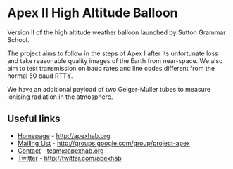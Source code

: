 # Apex II High Altitude Balloon

Version II of the high altitude weather balloon launched by Sutton Grammar School.  

The project aims to follow in the steps of Apex I after its unfortunate loss and take reasonable quality images of the Earth from near-space. We also aim to test transmission on baud rates and line codes different from the normal 50 baud RTTY.  

We have an additional payload of two Geiger-Muller tubes to measure ionising radiation in the atmosphere.  

## Useful links

* [Homepage](http://apexhab.org) - http://apexhab.org
* [Mailing List](http://groups.google.com/group/project-apex) - http://groups.google.com/group/project-apex
* [Contact](mailto:team@apexhab.org) - team@apexhab.org
* [Twitter](http://twitter.com/apexhab) - http://twitter.com/apexhab
